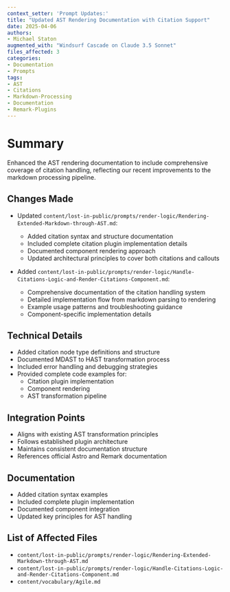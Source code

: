 ```yaml
---
context_setter: 'Prompt Updates:'
title: "Updated AST Rendering Documentation with Citation Support"
date: 2025-04-06
authors:
- Michael Staton
augmented_with: "Windsurf Cascade on Claude 3.5 Sonnet"
files_affected: 3
categories:
- Documentation
- Prompts
tags:
- AST
- Citations
- Markdown-Processing
- Documentation
- Remark-Plugins
---
```


# Summary
Enhanced the AST rendering documentation to include comprehensive coverage of citation handling, reflecting our recent improvements to the markdown processing pipeline.

## Changes Made
- Updated `content/lost-in-public/prompts/render-logic/Rendering-Extended-Markdown-through-AST.md`:
  - Added citation syntax and structure documentation
  - Included complete citation plugin implementation details
  - Documented component rendering approach
  - Updated architectural principles to cover both citations and callouts

- Added `content/lost-in-public/prompts/render-logic/Handle-Citations-Logic-and-Render-Citations-Component.md`:
  - Comprehensive documentation of the citation handling system
  - Detailed implementation flow from markdown parsing to rendering
  - Example usage patterns and troubleshooting guidance
  - Component-specific implementation details

## Technical Details
- Added citation node type definitions and structure
- Documented MDAST to HAST transformation process
- Included error handling and debugging strategies
- Provided complete code examples for:
  - Citation plugin implementation
  - Component rendering
  - AST transformation pipeline

## Integration Points
- Aligns with existing AST transformation principles
- Follows established plugin architecture
- Maintains consistent documentation structure
- References official Astro and Remark documentation

## Documentation
- Added citation syntax examples
- Included complete plugin implementation
- Documented component integration
- Updated key principles for AST handling

## List of Affected Files
- `content/lost-in-public/prompts/render-logic/Rendering-Extended-Markdown-through-AST.md`
- `content/lost-in-public/prompts/render-logic/Handle-Citations-Logic-and-Render-Citations-Component.md`
- `content/vocabulary/Agile.md`